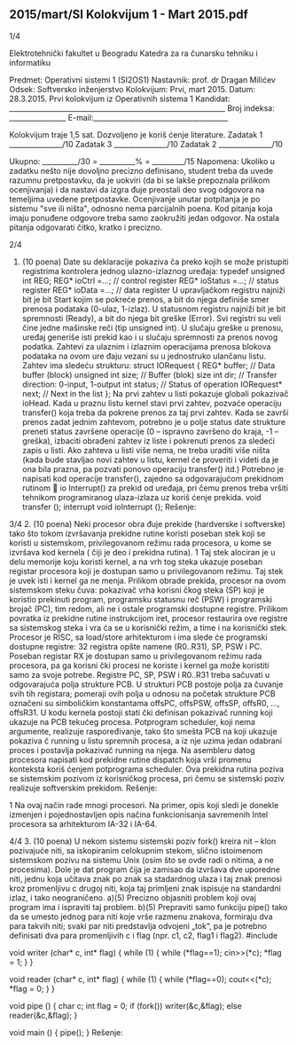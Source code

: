 2015/mart/SI Kolokvijum 1 - Mart 2015.pdf
--------------------------------------------------------------------------------


1/4 
 
Elektrotehnički fakultet u Beogradu 
Katedra za ra
čunarsku tehniku i informatiku 
 
Predmet: Operativni sistemi 1 (SI2OS1) 
Nastavnik:   prof. dr Dragan Milićev 
Odsek: Softversko inženjerstvo 
Kolokvijum: Prvi, mart 2015. 
Datum: 28.3.2015. 
Prvi kolokvijum iz Operativnih sistema 1 
Kandidat:
     _____________________________________________________________ 
Broj indeksa: ________________  E-mail:______________________________________ 
 
Kolokvijum traje 1,5 sat. Dozvoljeno je koriš
ćenje literature. 
Zadatak 1 _______________/10   Zadatak 3 _______________/10 
Zadatak 2 _______________/10    
 
Ukupno: __________/30 = __________% = _________/15 
Napomena:    Ukoliko  u  zadatku  nešto  nije  dovoljno  precizno  definisano,  student  treba  da 
uvede razumnu pretpostavku, da je uokviri (da bi se lakše prepoznala prilikom ocenjivanja) i 
da  nastavi  da  izgra
đuje  preostali  deo  svog  odgovora  na  temeljima  uvedene  pretpostavke. 
Ocenjivanje  unutar  potpitanja  je  po  sistemu  "sve  ili  ništa",  odnosno  nema  parcijalnih  poena. 
Kod  pitanja  koja  imaju  ponuđene  odgovore  treba samo  zaokružiti  jedan  odgovor.  Na  ostala 
pitanja odgovarati čitko, kratko i precizno. 
 

2/4 
1. (10 poena) 
Date  su  deklaracije  pokaziva
ča  preko  kojih  se  može  pristupiti  registrima  kontrolera  jednog 
ulazno-izlaznog uređaja: 
typedef unsigned int REG; 
REG* ioCtrl =...;   // control register 
REG* ioStatus =...; // status register 
REG* ioData =...;   // data register 
U  upravljačkom  registru  najniži  bit  je  bit Start  kojim  se  pokreće  prenos,  a  bit  do  njega 
definiše  smer  prenosa  podataka  (0-ulaz,  1-izlaz).  U  statusnom  registru  najniži  bit  je  bit 
spremnosti (Ready), a bit do njega bit greške (Error). Svi registri su veli
čine jedne mašinske 
reči  (tip unsigned  int).  U  slučaju  greške  u  prenosu,  uređaj  generiše  isti  prekid  kao  i  u 
slučaju spremnosti za prenos novog podatka. 
Zahtevi za ulaznim i izlaznim operacijama prenosa blokova podataka na ovom ure
đaju vezani 
su u jednostruko ulančanu listu. Zahtev ima sledeću strukturu: 
struct IORequest { 
  REG* buffer; // Data buffer (block) 
  unsigned int size; // Buffer (blok) size 
  int dir; // Transfer direction: 0-input, 1-output 
  int status; // Status of operation 
  IORequest* next; // Next in the list 
}; 
Na  prvi  zahtev  u  listi  pokazuje  globali  pokazivač ioHead.  Kada  u  praznu  listu  kernel  stavi 
prvi zahtev, pozvaće operaciju transfer() koja treba da pokrene prenos za taj prvi zahtev. 
Kada  se  završi  prenos  zadat  jednim  zahtevom,  potrebno  je  u  polje status  date  strukture 
preneti  status  završene  operacije  (0  –  ispravno  završeno  do  kraja,  -1  –  greška),  izbaciti 
obrađeni  zahtev  iz  liste  i  pokrenuti  prenos  za  sledeći  zapis  u  listi.  Ako  zahteva  u  listi  više 
nema, ne treba uraditi više ništa (kada bude stavljao novi zahtev u listu, kernel 
će proveriti i 
videti da je ona bila prazna, pa pozvati ponovo operaciju transfer() itd.) 
Potrebno  je  napisati  kod  operacije 
transfer(),  zajedno  sa  odgovarajućom  prekidnom 
rutinom 

io Interrupt()  za  prekid  od  uređaja,  pri čemu  prenos  treba  vršiti  tehnikom 
programiranog ulaza-izlaza uz koriš
ćenje prekida. 
void transfer (); 
interrupt void ioInterrupt (); 
Rešenje: 

3/4 
2. (10 poena) 
Neki procesor obra
đuje prekide (hardverske i softverske) tako što tokom izvršavanja prekidne 
rutine  koristi  poseban  stek  koji  se  koristi  u  sistemskom,  privilegovanom  režimu  rada 
procesora, u kome se izvršava kod kernela (
čiji je deo i prekidna rutina).
1
 Taj stek alociran je 
u delu memorije koju koristi kernel, a na vrh tog steka ukazuje poseban registar procesora koji 
je dostupan samo u privilegovanom režimu. Taj stek je uvek isti i kernel ga ne menja. 
Prilikom   obrade   prekida,   procesor   na   ovom   sistemskom   steku čuva:   pokazivač   vrha 
korisni
čkog  steka  (SP)  koji  je  koristio  prekinuti  program, programsku  statusnu  reč  (PSW)  i 
programski  brojač  (PC),  tim  redom,  ali ne  i  ostale  programski  dostupne  registre.  Prilikom 
povratka  iz  prekidne  rutine  instrukcijom iret, procesor restaurira ove registre sa sistemskog 
steka i vra
ća se u korisnički režim, a time i na korisnički stek. 
Procesor  je  RISC,  sa load/store  arhitekturom  i  ima  slede
će  programski  dostupne  registre: 32 
registra  opšte  namene  (R0..R31),  SP,  PSW  i  PC.  Poseban  registar  RX  je  dostupan  samo  u 
privilegovanom  režimu  rada  procesora,  pa  ga  korisni
čki  procesi  ne  koriste  i  kernel  ga  može 
koristiti samo za svoje potrebe. 
Registre  PC,  SP,  PSW  i  R0..R31  treba  sačuvati  u  odgovarajuća  polja  strukture  PCB.  U 
strukturi  PCB  postoje  polja  za čuvanje  svih  tih  registara;  pomeraji  ovih  polja  u  odnosu  na 
početak  strukture  PCB  označeni  su  simboličkim  konstantama offsPC, offsPSW, offsSP, 
offsR0, ..., offsR31. 
U  kodu  kernela  postoji  stati
čki  definisan  pokazivač running  koji  ukazuje  na  PCB  tekućeg 
procesa.  Potprogram scheduler,  koji  nema  argumente,  realizuje  raspoređivanje,  tako  što 
smešta PCB na koji ukazuje pokaziva
č running u listu spremnih procesa, a iz nje uzima jedan 
odabrani proces i postavlja pokazivač running na njega. 
Na  asembleru  datog  procesora  napisati  kod  prekidne rutine dispatch  koja  vrši  promenu 
konteksta  koriš
ćenjem  potprograma scheduler.  Ova  prekidna  rutina  poziva  se  sistemskim 
pozivom iz korisničkog procesa, pri čemu se sistemski poziv realizuje softverskim prekidom. 
Rešenje: 
                                                
 
1 Na  ovaj  način  rade  mnogi  procesori.  Na  primer,  opis  koji  sledi  je  donekle  izmenjen  i  pojednostavljen  opis 
načina funkcionisanja savremenih Intel procesora sa arhitekturom IA-32 i IA-64. 

4/4 
3. (10 poena) 
U  nekom  sistemu  sistemski  poziv 
fork()  kreira  nit  –  klon  pozivajuće  niti,  sa  iskopiranim 
celokupnim stekom, slično istoimenom sistemskom pozivu na sistemu Unix (osim što se ovde 
radi o nitima, a ne procesima). 
Dole je dat program 
čija je zamisao da izvršava dve uporedne niti, jednu koja učitava znak po 
znak sa stadardnog ulaza i taj znak prenosi kroz promenljivu c drugoj niti, koja taj primljeni 
znak ispisuje na standardni izlaz, i tako neograničeno. 
a)(5) Precizno objasniti problem koji ovaj program ima i ispraviti taj problem. 
b)(5) Prepraviti samo funkciju pipe() tako da se umesto jednog para niti koje vrše razmenu 
znakova,  formiraju  dva  para  takvih  niti;  svaki  par niti  predstavlja  odvojeni  „tok“,  pa  je 
potrebno definisati dva para promenljivih 
c i flag (npr. c1, c2, flag1 i flag2). 
#include <iostream> 
 
void writer (char* c, int* flag) { 
  while (1) { 
    while (*flag==1); 
    cin>>(*c); 
    *flag = 1; 
  } 
} 
 
void reader (char* c, int* flag) { 
  while (1) { 
    while (*flag==0); 
    cout<<(*c); 
    *flag = 0; 
  } 
} 
 
void pipe () { 
  char c; 
  int flag = 0; 
  if (fork()) 
    writer(&c,&flag); 
  else 
    reader(&c,&flag); 
} 
 
void main () { 
  pipe(); 
} 
Rešenje: 